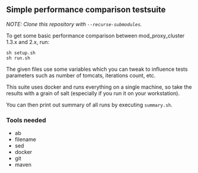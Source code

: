 ## Simple performance comparison testsuite

*NOTE: Clone this repository with `--recurse-submodules`.*

To get some basic performance comparison between mod\_proxy\_cluster 1.3.x and 2.x, run:

```
sh setup.sh
sh run.sh
```

The given files use some variables which you can tweak to influence tests parameters such
as number of tomcats, iterations count, etc.

This suite uses docker and runs everything on a single machine, so take the results with
a grain of salt (especially if you run it on your workstation).

You can then print out summary of all runs by executing `summary.sh`.

### Tools needed

* ab
* filename
* sed
* docker
* git
* maven

